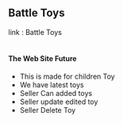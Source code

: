 <h2>Battle Toys</h2>
link : <a src='https://battle-toys-5a066.web.app/'>Battle Toys</a>
<br/>
<br/>
<h4>The Web Site Future</h4>
<ul>
<li>This is made for children Toy</li>
<li>We have latest toys</li>
<li>Seller Can added toys</li>
<li>Seller  update edited toy</li>
<li>Seller Delete Toy</li>
</ul>